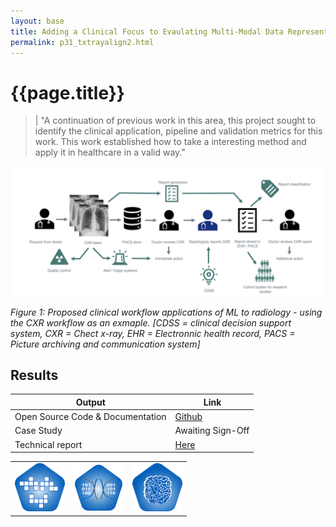 ```yaml
---
layout: base
title: Adding a Clinical Focus to Evaulating Multi-Modal Data Representations
permalink: p31_txtrayalign2.html
---
```


# {{page.title}}
> | "A continuation of previous work in this area, this project sought to identify the clinical application, pipeline and validation metrics for this work.  This work established how to take a interesting method and apply it in healthcare in a valid way."   

<p align="center">
    <img src="assets/img/p31fig1.png" alt=""  width="800"/>
</p>
<p align="left">
    <em>Figure 1: Proposed clinical workflow applications of ML to radiology - using the CXR workflow as an exmaple.  [CDSS = clinical decision support system, CXR = Chect x-ray, EHR = Electronnic health record, PACS = Picture archiving and communication system] </em>
</p>



## Results 



| Output | Link | 
| ---- | ---- |
| Open Source Code & Documentation | [Github](https://github.com/nhsx/txt-ray-align) |
| Case Study | Awaiting Sign-Off |
| Technical report | [Here](https://github.com/nhsx/txt-ray-align/blob/main/report/TxtRayAlign\_Report2\_SH.pdf) |

||||
|:-|:-|:-|
|<img src="assets/img/simulation_badge_S.png" alt  width="80"/>|<img src="assets/img/Synthetic.png" alt  width="80"/>|<img src="assets/img/machine_learning_badge_S.png" alt  width="80"/>|
